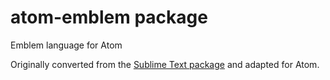 # atom-emblem package

Emblem language for Atom

Originally converted from the [Sublime Text package](https://github.com/johanobergman/sublime-emblem-syntax) and adapted for Atom.
